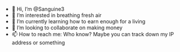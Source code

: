 - 👋 Hi, I’m @Sanguine3
- 👀 I’m interested in breathing fresh air
- 🌱 I’m currently learning how to earn enough for a living
- 💞️ I’m looking to collaborate on making money
- 📫 How to reach me: Who know? Maybe you can track down my IP address or something

<!---
Sanguine3/Sanguine3 is a ✨ special ✨ repository because its `README.md` (this file) appears on your GitHub profile.
You can click the Preview link to take a look at your changes.
--->
